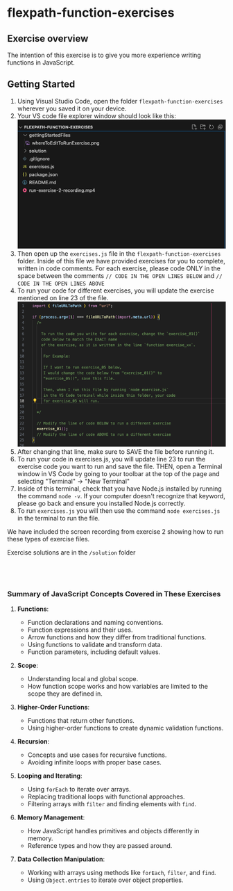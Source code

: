 
# flexpath-function-exercises

## Exercise overview

The intention of this exercise is to give you more experience writing functions
in JavaScript.


## Getting Started


1. Using Visual Studio Code, open the folder `flexpath-function-exercises` 
   wherever you saved it on your device. 
2. Your VS code file explorer window should look like this:
   ![File Explorer View](gettingStartedFiles/file-explorer.png)
3. Then open up the `exercises.js` file in the `flexpath-function-exercises` folder. 
   Inside of this file we have provided exercises for you to complete, written 
   in code comments. For each exercise, please code ONLY in the space 
   between the comments `// CODE IN THE OPEN LINES BELOW` and `// CODE IN THE OPEN LINES ABOVE` 
4. To run your code for different exercises, you will update the exercise mentioned
   on line 23 of the file. 
   ![To run a different exercise, change this line](gettingStartedFiles/whereToEditToRunExercise.png)
5. After changing that line, make sure to SAVE the file before running it.
6. To run your code in exercises.js, you will update line 23 to run the exercise code
   you want to run and save the file. THEN, open a Terminal window in VS Code 
   by going to your toolbar at the top of the page and selecting 
   "Terminal" -> "New Terminal"
7. Inside of this terminal, check that you have Node.js installed by running the 
   command `node -v`. If your computer doesn't recognize that keyword, please
   go back and ensure you installed Node.js correctly.
8. To run `exercises.js` you will then use the command `node exercises.js` in the
   terminal to run the file.

We have included the screen recording from exercise 2 showing how to run these
types of exercise files. 

Exercise solutions are in the `/solution` folder

&nbsp;
---


### Summary of JavaScript Concepts Covered in These Exercises

1. **Functions**:
    
    - Function declarations and naming conventions.
    - Function expressions and their uses.
    - Arrow functions and how they differ from traditional functions.
    - Using functions to validate and transform data.
    - Function parameters, including default values.
2. **Scope**:
    
    - Understanding local and global scope.
    - How function scope works and how variables are limited to the scope they are defined in.
3. **Higher-Order Functions**:
    
    - Functions that return other functions.
    - Using higher-order functions to create dynamic validation functions.
4. **Recursion**:
    
    - Concepts and use cases for recursive functions.
    - Avoiding infinite loops with proper base cases.
5. **Looping and Iterating**:
    
    - Using `forEach` to iterate over arrays.
    - Replacing traditional loops with functional approaches.
    - Filtering arrays with `filter` and finding elements with `find`.
6. **Memory Management**:
    
    - How JavaScript handles primitives and objects differently in memory.
    - Reference types and how they are passed around.
7. **Data Collection Manipulation**:
    
    - Working with arrays using methods like `forEach`, `filter`, and `find`.
    - Using `Object.entries` to iterate over object properties.

